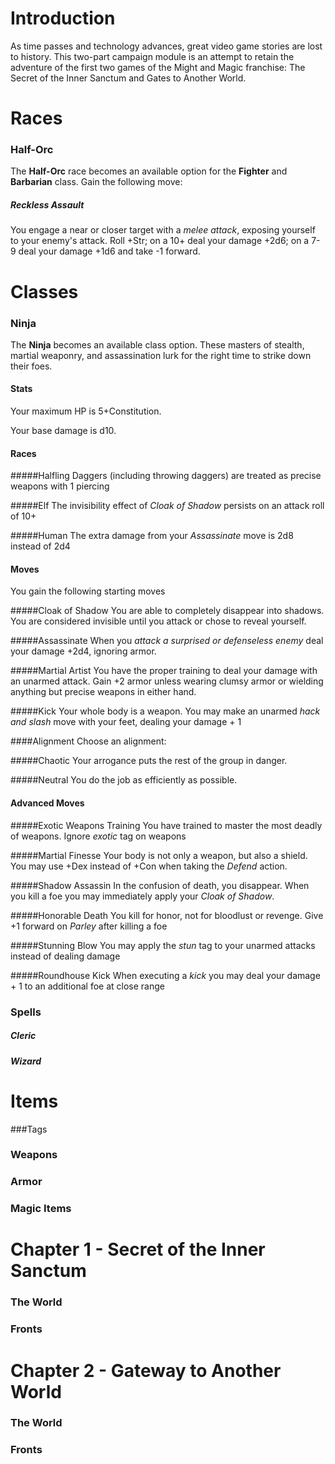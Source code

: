 # Introduction

As time passes and technology advances, great video game stories are lost to history.  This two-part campaign module is an attempt to retain the adventure of the first two games of the Might and Magic franchise:  The Secret of the Inner Sanctum and Gates to Another World.  

# Races
### Half-Orc
The **Half-Orc** race becomes an available option for the **Fighter** and **Barbarian** class.  Gain the following move:
##### Reckless Assault
You engage a near or closer target with a *melee attack*, exposing yourself to your enemy's attack.  Roll +Str; on a 10+ deal your damage +2d6;  on a 7-9 deal your damage +1d6 and take -1 forward.
  
# Classes
### Ninja
The **Ninja** becomes an available class option.  These masters of stealth, martial weaponry, and assassination lurk for the right time to strike down their foes.

#### Stats
Your maximum HP is 5+Constitution.

Your base damage is d10.
#### Races
#####Halfling
Daggers (including throwing daggers) are treated as precise weapons with 1 piercing

#####Elf
The invisibility effect of *Cloak of Shadow* persists on an attack roll of 10+

#####Human
The extra damage from your *Assassinate* move is 2d8 instead of 2d4

#### Moves
You gain the following starting moves

#####Cloak of Shadow
You are able to completely disappear into shadows.  You are considered invisible until you attack or chose to reveal yourself. 

#####Assassinate
When you *attack a surprised or defenseless enemy* deal your damage +2d4, ignoring armor.

#####Martial Artist
You have the proper training to deal your damage with an unarmed attack. Gain +2 armor unless wearing clumsy armor or wielding anything but precise weapons in either hand.

#####Kick
Your whole body is a weapon.  You may make an unarmed *hack and slash* move with your feet, dealing your damage + 1

####Alignment
Choose an alignment:

#####Chaotic
Your arrogance puts the rest of the group in danger.

#####Neutral
You do the job as efficiently as possible.

#### Advanced Moves

#####Exotic Weapons Training 
You have trained to master the most deadly of weapons. Ignore *exotic* tag on weapons

#####Martial Finesse
Your body is not only a weapon, but also a shield. You may use +Dex instead of +Con when taking the *Defend* action.

#####Shadow Assassin
In the confusion of death, you disappear. When you kill a foe you may immediately apply your *Cloak of Shadow*.

#####Honorable Death
You kill for honor, not for bloodlust or revenge. Give +1 forward on *Parley* after killing a foe

#####Stunning Blow
You may apply the *stun* tag to your unarmed attacks instead of dealing damage

#####Roundhouse Kick
When executing a *kick* you may deal your damage + 1 to an additional foe at close range

### Spells
##### Cleric
##### Wizard
    
# Items
###Tags
### Weapons
### Armor
### Magic Items
  
# Chapter 1 - Secret of the Inner Sanctum
### The World
### Fronts

# Chapter 2 - Gateway to Another World
### The World
### Fronts
